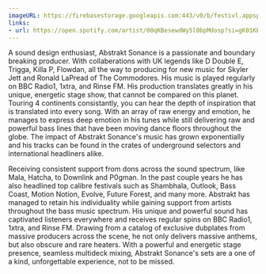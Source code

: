 ```yaml
---
imageURL: https://firebasestorage.googleapis.com:443/v0/b/festivl.appspot.com/o/userContent%2FA300A007-8EDA-4171-8C1E-44F2132D9285.png?alt=media&token=bdd9ef69-0082-423b-ae01-f09953469dd8
links:
- url: https://open.spotify.com/artist/00qKBesewdWy5l0bpMdosp?si=gK01KESSRw2kMtBNcdnddw
---
```

A sound design enthusiast, Abstrakt Sonance is a passionate and boundary breaking producer. With collaberations with UK legends like D Double E, Trigga, Killa P, Flowdan, all the way to producing for new music for Skyler Jett and Ronald LaPread of The Commodores. His music is played regularly on BBC
Radio1, 1xtra, and Rinse FM. His production translates greatly in his unique, energetic stage show, that cannot be compared on this planet. Touring 4 continents consistantly, you can hear the depth of inspiration that is translated into every song. With an array of raw energy and emotion, he manages to
express deep emotion in his tunes while still delivering raw and powerful bass lines that have been moving dance floors throughout the globe. The impact of Abstrakt Sonance's music has grown exponentially and his tracks can be found in the crates of underground selectors and international headliners alike.

Receiving consistent support from dons across the sound spectrum, like Mala, Hatcha, to Downlink and P0gman. In the past couple years he has also headlined top calibre festivals such as Shambhala, Outlook, Bass Coast, Motion Notion, Evolve, Future Forest, and many more. Abstrakt has managed to retain his individuality while gaining support from artists throughout the bass
music spectrum. His unique and powerful sound has captivated listeners everywhere and receives regular spins on BBC Radio1, 1xtra, and Rinse FM. Drawing from a catalog of exclusive dubplates from massive producers across the scene, he not only delivers massive anthems, but also obscure and rare
heaters. With a powerful and energetic stage presence, seamless multideck mixing, Abstrakt Sonance's sets are a one of a kind, unforgettable experience, not to be missed.